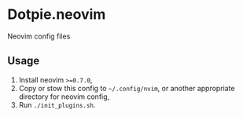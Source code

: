# Dotpie.neovim

Neovim config files

## Usage

1. Install neovim `>=0.7.0`,
2. Copy or stow this config to `~/.config/nvim`, or another appropriate directory for neovim config,
3. Run `./init_plugins.sh`.
